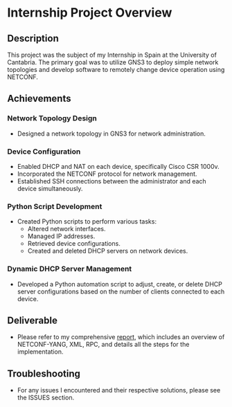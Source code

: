 # Internship Project Overview

## Description
This project was the subject of my Internship in Spain at the University of Cantabria. The primary goal was to utilize GNS3 to deploy simple network topologies and develop software to remotely change device operation using NETCONF.

## Achievements

### Network Topology Design
- Designed a network topology in GNS3 for network administration.

### Device Configuration
- Enabled DHCP and NAT on each device, specifically Cisco CSR 1000v.
- Incorporated the NETCONF protocol for network management.
- Established SSH connections between the administrator and each device simultaneously.

### Python Script Development
- Created Python scripts to perform various tasks:
  - Altered network interfaces.
  - Managed IP addresses.
  - Retrieved device configurations.
  - Created and deleted DHCP servers on network devices.
  
### Dynamic DHCP Server Management
- Developed a Python automation script to adjust, create, or delete DHCP server configurations based on the number of clients connected to each device.

## Deliverable
- Please refer to my comprehensive [report](/Internship%20Report%20V2/main.pdf), which includes an overview of NETCONF-YANG, XML, RPC, and details all the steps for the implementation.

## Troubleshooting
- For any issues I encountered and their respective solutions, please see the ISSUES section.
